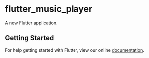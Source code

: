 # flutter_music_player

A new Flutter application.

## Getting Started

For help getting started with Flutter, view our online
[documentation](https://flutter.io/).
